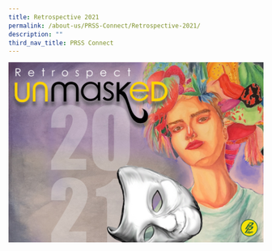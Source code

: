 ```yaml
---
title: Retrospective 2021
permalink: /about-us/PRSS-Connect/Retrospective-2021/
description: ""
third_nav_title: PRSS Connect
---
```

![](/images/Proposal%2010e%20as%20at%20110122%20Cover%20Design.jpeg)